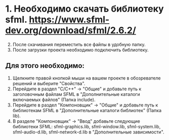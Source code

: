 # 1. Необходимо скачать библиотеку sfml. https://www.sfml-dev.org/download/sfml/2.6.2/
2. После скачивания переместить все файлы в удобную папку.
3. После загрузки проекта необходимо подключить библиотеку.
## Для этого необходимо:
1. Щелкните правой кнопкой мыши на вашем проекте в обозревателе решений и выберите "Свойства".
2. Перейдите в раздел "C/C++" → "Общие" и добавьте путь к заголовочным файлам SFML в "Дополнительные каталоги включаемых файлов" (Папка include).
3. Перейдите в раздел "Компоновщик" → "Общие" и добавьте путь к библиотекам SFML в "Дополнительные каталоги библиотек" (Папка lib).
4. В разделе "Компоновщик" → "Ввод" добавьте следующие библиотеки SFML: sfml-graphics.lib, sfml-window.lib, sfml-system.lib, sfml-audio-d.lib, sfml-network-d.lib  в "Дополнительные зависимости".

